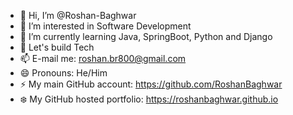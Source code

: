- 👋 Hi, I’m @Roshan-Baghwar
- 👀 I’m interested in Software Development
- 🌱 I’m currently learning Java, SpringBoot, Python and Django
- 💞️ Let's build Tech
- 📫 E-mail me: roshan.br800@gmail.com
- 😄 Pronouns: He/Him
- ⚡ My main GitHub account: https://github.com/RoshanBaghwar
- ❄️ My GitHub hosted portfolio: https://roshanbaghwar.github.io

<!---
Roshan-Baghwar/Roshan-Baghwar is a ✨ special ✨ repository because its `README.md` (this file) appears on your GitHub profile.
You can click the Preview link to take a look at your changes.
--->
